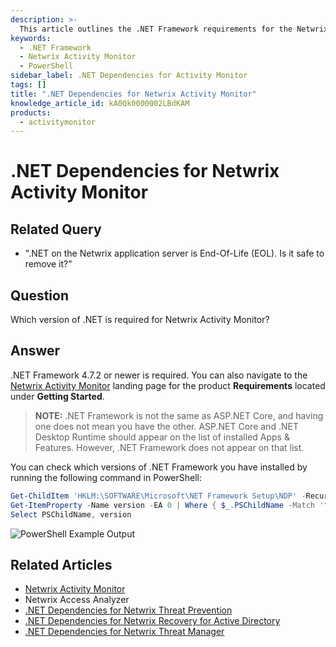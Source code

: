 ```yaml
---
description: >-
  This article outlines the .NET Framework requirements for the Netwrix Activity Monitor and provides guidance on checking installed versions.
keywords:
  - .NET Framework
  - Netwrix Activity Monitor
  - PowerShell
sidebar_label: .NET Dependencies for Activity Monitor
tags: []
title: ".NET Dependencies for Netwrix Activity Monitor"
knowledge_article_id: kA0Qk0000002LBdKAM
products:
  - activitymonitor
---
```


# .NET Dependencies for Netwrix Activity Monitor

## Related Query

- ".NET on the Netwrix application server is End-Of-Life (EOL). Is it safe to remove it?"

## Question

Which version of .NET is required for Netwrix Activity Monitor?

## Answer

.NET Framework 4.7.2 or newer is required. You can also navigate to the [Netwrix Activity Monitor](/docs/activitymonitor/) landing page for the product **Requirements** located under **Getting Started**.

> **NOTE:** .NET Framework is not the same as ASP.NET Core, and having one does not mean you have the other. ASP.NET Core and .NET Desktop Runtime should appear on the list of installed Apps & Features. However, .NET Framework does not appear on that list.

You can check which versions of .NET Framework you have installed by running the following command in PowerShell:

```powershell
Get-ChildItem 'HKLM:\SOFTWARE\Microsoft\NET Framework Setup\NDP' -Recurse | 
Get-ItemProperty -Name version -EA 0 | Where { $_.PSChildName -Match '^(?!S)\p{L}'} | 
Select PSChildName, version
```

![PowerShell Example Output](https://nwxcorp.file.force.com/servlet/rtaImage?eid=ka0Qk000000E7Hl&feoid=00N0g000004CA0p&refid=0EMQk00000BprDf)

## Related Articles

- [Netwrix Activity Monitor](/docs/activitymonitor/)
- Netwrix Access Analyzer
- [.NET Dependencies for Netwrix Threat Prevention](/docs/kb/activitymonitor/net_dependencies_for_netwrix_threat_prevention)
- [.NET Dependencies for Netwrix Recovery for Active Directory](/docs/kb/activitymonitor/net_dependencies_for_netwrix_recovery_for_active_directory)
- [.NET Dependencies for Netwrix Threat Manager](/docs/kb/activitymonitor/net_dependencies_for_netwrix_threat_manager)